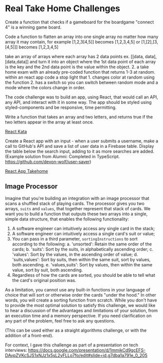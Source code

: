 # Real Take Home Challenges

Create a function that checks if a gameboard for the boardgame "connect 4" is a winning game board.

Code a function to flatten an array into one single array no matter how many array it may contain, for example [1,2,3[4,5]] becomes [1,2,3,4,5] or [1,[2],[3,[4,5]]] becomes [1,2,3,4,5]

take an array of arrays where each array has 2 data points ex. [[data, data],[data,data]] and turn it into an object where the 1st data point of each array is the key and the 2nd data point is the value within the object. 2. a take home exam with an already pre-coded function that returns 1-3 at random. within an react app code a stop light that 1. changes color at random using the function 2. has a switch so you can switch between random mode and a mode where the colors change in order.

The code challenge was to build an app, using React, that would call an API, any API, and interact with it in some way. The app should be styled using styled-components and be responsive, time permitting.

Write a function that takes an array and two letters, and returns true if the two letters appear in the array at least once.

[React Kata](https://gist.github.com/sanvean74/95d72e9f984dc80a68f270cffe3d73ee)

Create a React app with an input - when a user submits a username, make a call to GitHub's API and save a list of user data in a Firebase table. Display the table below the search input, adding to it as more searches are added. (Example solution from Alumni: Completed in TypeScript. https://github.com/devon-wolf/user-saver)

[React App Takehome](https://codesandbox.io/s/apprenticeship-takehome-wb5n9)

## Image Processor

Imagine that you're building an integration with an image processor that scans a shuffled stack of playing cards. The processor gives you two arrays, `suits` and `values`, that together represent that stack of cards. We want you to build a function that outputs these two arrays into a single, simple data structure, that enables the following functionality:

1. A software engineer can intuitively access any single card in the stack;
2. A software engineer can intuitively access a single card's suit or value;
3. You can pass in a third parameter, `sortingInstructions` to sort according to the following:
   a. 'unsorted': Retain the same order of the cards;
   b. 'suits': Sort by the suits, in alphabetically ascending order;
   c. 'values': Sort by the values, in the ascending order of value;
   d. 'suits,values': Sort by suits, then within the same suit, sort by values, both ascending.
   e. 'values,suits': Sort by values, then within the same value, sort by suit, both ascending.
4. Regardless of how the cards are sorted, you should be able to tell what the card's original position was.

As a limitation, you cannot use any built-in functions in your language of choice that will sort or otherwise order the cards "under the hood." In other words, you will create a sorting function from scratch. While you don't have to provide the most optimal solution to satisfy this challenge, we would like to hear a discussion of the advantages and limitations of your solution, from an execution time and a memory perspective. If you need clarification on any part of the problem, feel free to ask any questions.

(This can be used either as a straight algorithms challenge, or with the addition of a front-end).

For context, I gave this challenge as part of a presentation on tech interviews: https://docs.google.com/presentation/d/1mmikCd9gcEFS-DAvpZVKcSJS1xNJz1x5sL2yFLLo7fo/edit#slide=id.g7dba1a791e_0_205
